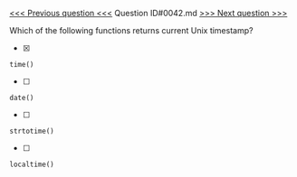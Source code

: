 [<<< Previous question <<<](0041.md)  Question ID#0042.md  [>>> Next question >>>](0043.md) 

Which of the following functions returns current Unix timestamp?

- [x] 
```
time()
```
- [ ] 
```
date()
```
- [ ] 
```
strtotime()
```
- [ ] 
```
localtime()
```

